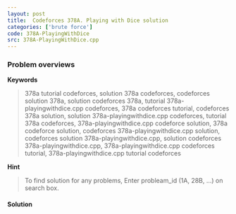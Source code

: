 ```yaml
---
layout: post
title:  Codeforces 378A. Playing with Dice solution
categories: ['brute force']
code: 378A-PlayingWithDice
src: 378A-PlayingWithDice.cpp
---
```

### **Problem overviews**

**Keywords**
> 378a tutorial codeforces, solution 378a codeforces, codeforces solution 378a, solution codeforces 378a, tutorial 378a-playingwithdice.cpp codeforces, 378a codeforces tutorial, codeforces 378a solution, solution 378a-playingwithdice.cpp codeforces, tutorial 378a codeforces, 378a-playingwithdice.cpp codeforce solution, 378a codeforce solution, codeforces 378a-playingwithdice.cpp solution, codeforces solution 378a-playingwithdice.cpp, solution codeforces 378a-playingwithdice.cpp, 378a-playingwithdice.cpp codeforces tutorial, 378a-playingwithdice.cpp tutorial codeforces

**Hint**
> To find solution for any problems, Enter probleam_id (1A, 28B, ...) on search box. 

#### **Solution**




